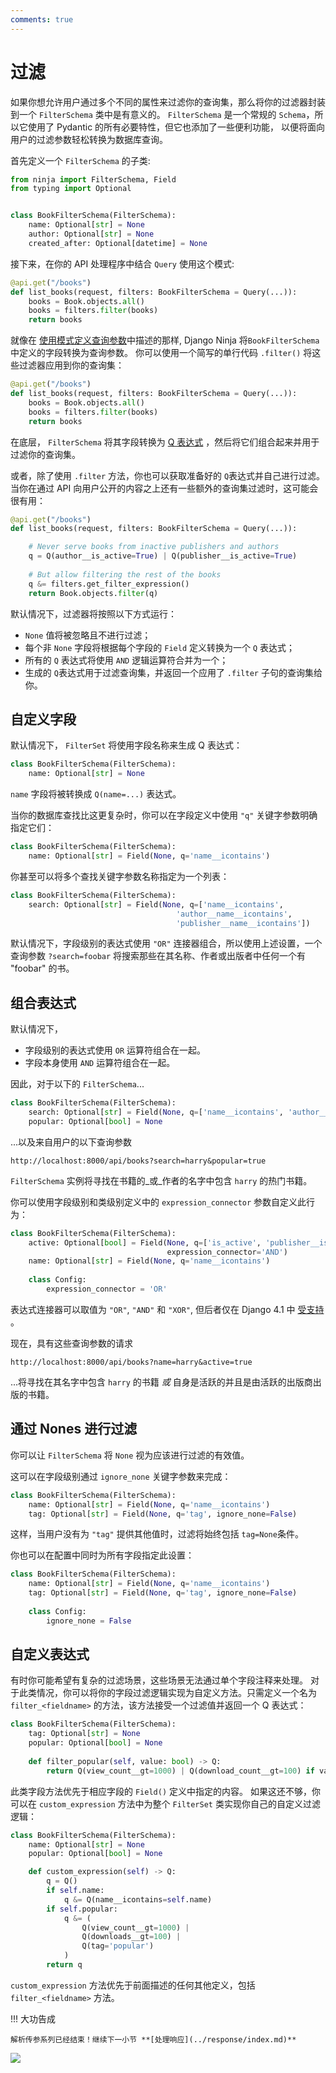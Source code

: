 ```yaml
---
comments: true
---
```

# 过滤

如果你想允许用户通过多个不同的属性来过滤你的查询集，那么将你的过滤器封装到一个 `FilterSchema` 类中是有意义的。
`FilterSchema` 是一个常规的 `Schema`，所以它使用了 Pydantic 的所有必要特性，但它也添加了一些便利功能，
以便将面向用户的过滤参数轻松转换为数据库查询。

首先定义一个 `FilterSchema` 的子类:

```python hl_lines="6 7 8"
from ninja import FilterSchema, Field
from typing import Optional


class BookFilterSchema(FilterSchema):
    name: Optional[str] = None
    author: Optional[str] = None
    created_after: Optional[datetime] = None
```


接下来，在你的 API 处理程序中结合 `Query` 使用这个模式:
```python hl_lines="2"
@api.get("/books")
def list_books(request, filters: BookFilterSchema = Query(...)):
    books = Book.objects.all()
    books = filters.filter(books)
    return books
```

就像在 [使用模式定义查询参数](./query-params.md#using-schema)中描述的那样, Django Ninja 将`BookFilterSchema` 中定义的字段转换为查询参数。
你可以使用一个简写的单行代码 `.filter()` 将这些过滤器应用到你的查询集：
```python hl_lines="4"
@api.get("/books")
def list_books(request, filters: BookFilterSchema = Query(...)):
    books = Book.objects.all()
    books = filters.filter(books)
    return books
```

在底层， `FilterSchema` 将其字段转换为 [Q 表达式](https://docs.djangoproject.com/en/3.1/topics/db/queries/#complex-lookups-with-q-objects) ，然后将它们组合起来并用于过滤你的查询集。


或者，除了使用 `.filter` 方法，你也可以获取准备好的 `Q`表达式并自己进行过滤。
当你在通过 API 向用户公开的内容之上还有一些额外的查询集过滤时，这可能会很有用：
```python hl_lines="5 8"
@api.get("/books")
def list_books(request, filters: BookFilterSchema = Query(...)):

    # Never serve books from inactive publishers and authors
    q = Q(author__is_active=True) | Q(publisher__is_active=True)
    
    # But allow filtering the rest of the books
    q &= filters.get_filter_expression()
    return Book.objects.filter(q)
```

默认情况下，过滤器将按照以下方式运行：

* `None` 值将被忽略且不进行过滤；
* 每个非 `None` 字段将根据每个字段的 `Field` 定义转换为一个 `Q` 表达式；
* 所有的 `Q` 表达式将使用 `AND` 逻辑运算符合并为一个；
* 生成的 `Q`表达式用于过滤查询集，并返回一个应用了 `.filter` 子句的查询集给你。

## 自定义字段
默认情况下， `FilterSet` 将使用字段名称来生成 Q 表达式：
```python
class BookFilterSchema(FilterSchema):
    name: Optional[str] = None
```
`name` 字段将被转换成 `Q(name=...)` 表达式。

当你的数据库查找比这更复杂时，你可以在字段定义中使用 `"q"` 关键字参数明确指定它们：
```python hl_lines="2"
class BookFilterSchema(FilterSchema):
    name: Optional[str] = Field(None, q='name__icontains') 
```
你甚至可以将多个查找关键字参数名称指定为一个列表：
```python hl_lines="2 3 4"
class BookFilterSchema(FilterSchema):
    search: Optional[str] = Field(None, q=['name__icontains',
                                     'author__name__icontains',
                                     'publisher__name__icontains']) 
```
默认情况下，字段级别的表达式使用 `"OR"` 连接器组合，所以使用上述设置，一个查询参数 `?search=foobar` 将搜索那些在其名称、作者或出版者中任何一个有 "foobar" 的书。


## 组合表达式
默认情况下，

* 字段级别的表达式使用 `OR` 运算符组合在一起。
* 字段本身使用 `AND` 运算符组合在一起。

因此，对于以下的 `FilterSchema`...
```python
class BookFilterSchema(FilterSchema):
    search: Optional[str] = Field(None, q=['name__icontains', 'author__name__icontains'])
    popular: Optional[bool] = None
```
...以及来自用户的以下查询参数
```
http://localhost:8000/api/books?search=harry&popular=true
```
`FilterSchema` 实例将寻找在书籍的_或_作者的名字中包含 `harry` 的热门书籍。


你可以使用字段级别和类级别定义中的 `expression_connector` 参数自定义此行为：
```python hl_lines="3 7"
class BookFilterSchema(FilterSchema):
    active: Optional[bool] = Field(None, q=['is_active', 'publisher__is_active'],
                                   expression_connector='AND')
    name: Optional[str] = Field(None, q='name__icontains')
    
    class Config:
        expression_connector = 'OR'
```

表达式连接器可以取值为 `"OR"`, `"AND"` 和 `"XOR"`, 但后者仅在 Django 4.1 中 [受支持](https://docs.djangoproject.com/en/4.1/ref/models/querysets/#xor) 。

现在，具有这些查询参数的请求
```
http://localhost:8000/api/books?name=harry&active=true
```
...将寻找在其名字中包含 `harry` 的书籍 _或_ 自身是活跃的并且是由活跃的出版商出版的书籍。


## 通过 Nones 进行过滤
你可以让 `FilterSchema` 将 `None` 视为应该进行过滤的有效值。

这可以在字段级别通过 `ignore_none` 关键字参数来完成：
```python hl_lines="3"
class BookFilterSchema(FilterSchema):
    name: Optional[str] = Field(None, q='name__icontains')
    tag: Optional[str] = Field(None, q='tag', ignore_none=False)
```

这样，当用户没有为 `"tag"` 提供其他值时，过滤将始终包括 `tag=None`条件。

你也可以在配置中同时为所有字段指定此设置：
```python hl_lines="6"
class BookFilterSchema(FilterSchema):
    name: Optional[str] = Field(None, q='name__icontains')
    tag: Optional[str] = Field(None, q='tag', ignore_none=False)
    
    class Config:
        ignore_none = False
```


## 自定义表达式
有时你可能希望有复杂的过滤场景，这些场景无法通过单个字段注释来处理。
对于此类情况，你可以将你的字段过滤逻辑实现为自定义方法。只需定义一个名为 `filter_<fieldname>` 的方法，该方法接受一个过滤值并返回一个 Q 表达式：

```python hl_lines="5"
class BookFilterSchema(FilterSchema):
    tag: Optional[str] = None
    popular: Optional[bool] = None
    
    def filter_popular(self, value: bool) -> Q:
        return Q(view_count__gt=1000) | Q(download_count__gt=100) if value else Q()
```
此类字段方法优先于相应字段的 `Field()` 定义中指定的内容。
如果这还不够，你可以在 `custom_expression` 方法中为整个 `FilterSet` 类实现你自己的自定义过滤逻辑：

```python hl_lines="5"
class BookFilterSchema(FilterSchema):
    name: Optional[str] = None
    popular: Optional[bool] = None

    def custom_expression(self) -> Q:
        q = Q()
        if self.name:
            q &= Q(name__icontains=self.name)
        if self.popular:
            q &= (
                Q(view_count__gt=1000) |
                Q(downloads__gt=100) |
                Q(tag='popular')
            )
        return q
```
`custom_expression` 方法优先于前面描述的任何其他定义，包括 `filter_<fieldname>` 方法。

!!! 大功告成

    解析传参系列已经结束！继续下一小节 **[处理响应](../response/index.md)**

<img style="object-fit: cover; object-position: 50% 50%;" loading="lazy" fetchpriority="auto" aria-hidden="true" draggable="false" src="https://picsum.photos/825/47.jpg">
